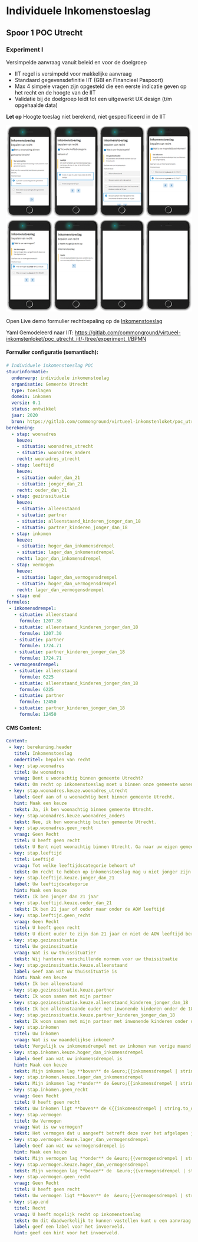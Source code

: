 # Individuele Inkomenstoeslag

## Spoor 1 POC Utrecht

### Experiment I
Versimpelde aanvraag vanuit beleid en voor de doelgroep

* IIT regel is versimpeld voor makkelijke aanvraag
* Standaard gegevensdefinitie IIT (GBI en Financieel Paspoort)
* Max 4 simpele vragen zijn opgesteld die een eerste indicatie geven op het recht en de hoogte van de IIT
* Validatie bij de doelgroep leidt tot een uitgewerkt UX design (t/m opgehaalde data)

**Let op** Hoogte toeslag niet berekend, niet gespecificeerd in de IIT

![flow_1](./doc/img/flow_1.png)
![flow_2](./doc/img/flow_2.png)

Open Live demo formulier rechtbepaling op de [Inkomenstoeslag](https://digital-me.azurewebsites.net/proefberekening/?rules=https%3a%2f%2fraw.githubusercontent.com%2fsjefvanleeuwen%2finkomenstoeslag%2fmain%2fconfiguration%2finkomenstoeslag.yaml&content=https%3a%2f%2fraw.githubusercontent.com%2fsjefvanleeuwen%2finkomenstoeslag%2fmain%2fconfiguration%2finkomenstoeslag.content.yaml)

Yaml Gemodeleerd naar IIT:  https://gitlab.com/commonground/virtueel-inkomstenloket/poc_utrecht_iit/-/tree/experiment_I/BPMN

#### Formulier configuratie (semantisch):

```YAML
# Individuele inkomenstoeslag POC
stuurinformatie:
  onderwerp: individuele inkomenstoelag
  organisatie: Gemeente Utrecht
  type: toeslagen
  domein: inkomen
  versie: 0.1
  status: ontwikkel
  jaar: 2020
  bron: https://gitlab.com/commonground/virtueel-inkomstenloket/poc_utrecht_iit/-/blob/experiment_I/BPMN/BPMN%20Virtueel%20Inkomens%20Loket%20-%20IIT%2019-11-2020.bpmn
berekening:
  - stap: woonadres
    keuze:
    - situatie: woonadres_utrecht
    - situatie: woonadres_anders
    recht: woonadres_utrecht
  - stap: leeftijd
    keuze:
    - situatie: ouder_dan_21
    - situatie: jonger_dan_21
    recht: ouder_dan_21
  - stap: gezinssituatie
    keuze: 
    - situatie: alleenstaand
    - situatie: partner
    - situatie: alleenstaand_kinderen_jonger_dan_18
    - situatie: partner_kinderen_jonger_dan_18
  - stap: inkomen
    keuze:
    - situatie: hoger_dan_inkomensdrempel
    - situatie: lager_dan_inkomensdrempel
    recht: lager_dan_inkomensdrempel
  - stap: vermogen
    keuze:
    - situatie: lager_dan_vermogensdrempel
    - situatie: hoger_dan_vermogensdrempel
    recht: lager_dan_vermogensdrempel
  - stap: end
formules:
 - inkomensdrempel:
   - situatie: alleenstaand
     formule: 1207.30
   - situatie: alleenstaand_kinderen_jonger_dan_18
     formule: 1207.30
   - situatie: partner
     formule: 1724.71
   - situatie: partner_kinderen_jonger_dan_18
     formule: 1724.71
 - vermogensdrempel:
   - situatie: alleenstaand
     formule: 6225
   - situatie: alleenstaand_kinderen_jonger_dan_18
     formule: 6225
   - situatie: partner
     formule: 12450
   - situatie: partner_kinderen_jonger_dan_18
     formule: 12450
```

#### CMS Content:

```YAML
Content:
 - key: berekening.header
   titel: Inkomenstoeslag 
   ondertitel: bepalen van recht
 - key: stap.woonadres
   titel: Uw woonadres
   vraag: Bent u woonachtig binnen gemeente Utrecht?
   tekst: Om recht op inkomenstoeslag moet u binnen onze gemeente wonen.
 - key: stap.woonadres.keuze.woonadres_utrecht
   label: Geef aan of u woonachtig bent binnen gemeente Utrecht.
   hint: Maak een keuze
   tekst: Ja, ik ben woonachtig binnen gemeente Utrecht.
 - key: stap.woonadres.keuze.woonadres_anders
   tekst: Nee, ik ben woonachtig buiten gemeente Utrecht.
 - key: stap.woonadres.geen_recht
   vraag: Geen Recht
   titel: U heeft geen recht
   tekst: U Bent niet woonachtig binnen Utrecht. Ga naar uw eigen gemeentelijke voorziening.
 - key: stap.leeftijd
   titel: Leeftijd
   vraag: Tot welke leeftijdscategorie behoort u?
   tekst: Om recht te hebben op inkomenstoeslag mag u niet jonger zijn dan 21 jaar of de AOW leeftijd bereikt hebben.
 - key: stap.leeftijd.keuze.jonger_dan_21
   label: Uw leeftijdscategorie
   hint: Maak een keuze
   tekst: Ik ben jonger dan 21 jaar
 - key: stap.leeftijd.keuze.ouder_dan_21
   tekst: Ik ben 21 jaar of ouder maar onder de AOW leeftijd
 - key: stap.leeftijd.geen_recht
   vraag: Geen Recht
   titel: U heeft geen recht
   tekst: U dient ouder te zijn dan 21 jaar en niet de AOW leeftijd bereikt hebben.
 - key: stap.gezinssituatie
   titel: Uw gezinssituatie
   vraag: Wat is uw thuissituatie?
   tekst: Wij hanteren verschillende normen voor uw thuissituatie
 - key: stap.gezinssituatie.keuze.alleenstaand
   label: Geef aan wat uw thuissituatie is
   hint: Maak een keuze
   tekst: Ik ben alleenstaand
 - key: stap.gezinssituatie.keuze.partner
   tekst: Ik woon samen met mijn partner
 - key: stap.gezinssituatie.keuze.alleenstaand_kinderen_jonger_dan_18
   tekst: Ik ben alleenstaande ouder met inwonende kinderen onder de 18 jaar
 - key: stap.gezinssituatie.keuze.partner_kinderen_jonger_dan_18
   tekst: Ik woon samen met mijn partner met inwonende kinderen onder de 18 jaar
 - key: stap.inkomen
   titel: Uw inkomen
   vraag: Wat is uw maandelijkse inkomen?
   tekst: Vergelijk uw inkomensdrempel met uw inkomen van vorige maand.
 - key: stap.inkomen.keuze.hoger_dan_inkomensdrempel
   label: Geef aan wat uw inkomensdrempel is
   hint: Maak een keuze
   tekst: Mijn inkomen lag **boven** de &euro;{{inkomensdrempel | string.to_double | math.format "N" "nl-NL"}}
 - key: stap.inkomen.keuze.lager_dan_inkomensdrempel
   tekst: Mijn inkomen lag **onder** de &euro;{{inkomensdrempel | string.to_double | math.format "N" "nl-NL"}}
 - key: stap.inkomen.geen_recht
   vraag: Geen Recht
   titel: U heeft geen recht
   tekst: Uw inkomen ligt **boven** de €{{inkomensdrempel | string.to_double | math.format "N" "nl-NL"}}
 - key: stap.vermogen
   titel: Uw Vermogen
   vraag: Wat is uw vermogen?
   tekst: Het vermogen dat u aangeeft betreft deze over het afgelopen jaar
 - key: stap.vermogen.keuze.lager_dan_vermogensdrempel
   label: Geef aan wat uw vermogensdrempel is
   hint: Maak een keuze
   tekst: Mijn vermogen lag **onder** de &euro;{{vermogensdrempel | string.to_double | math.format "N" "nl-NL"}}
 - key: stap.vermogen.keuze.hoger_dan_vermogensdrempel
   tekst: Mijn vermogen lag **boven** de  &euro;{{vermogensdrempel | string.to_double | math.format "N" "nl-NL"}}
 - key: stap.vermogen.geen_recht
   vraag: Geen Recht
   titel: U heeft geen recht
   tekst: Uw vermogen ligt **boven** de  &euro;{{vermogensdrempel | string.to_double | math.format "N" "nl-NL"}}
 - key: stap.end
   titel: Recht
   vraag: U heeft mogelijk recht op inkomenstoeslag
   tekst: Om dit daadwerkelijk te kunnen vastellen kunt u een aanvraag indienen bij gemeente Utrecht.
   label: geef een label voor het invoerveld.
   hint: geef een hint voor het invoerveld.

```
